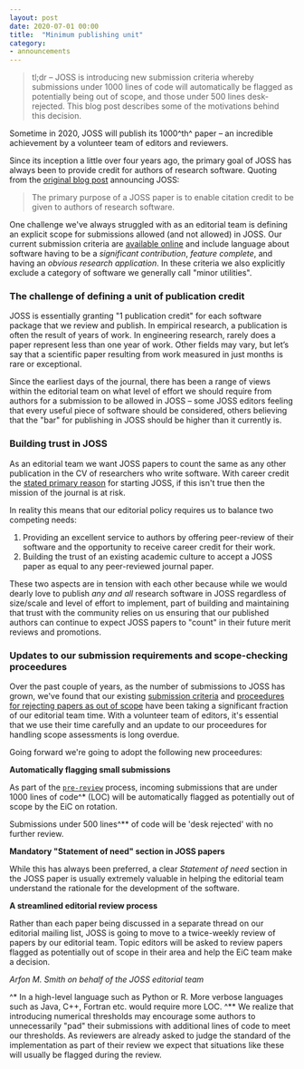 ```yaml
---
layout: post
date: 2020-07-01 00:00
title:  "Minimum publishing unit"
category:
- announcements
---
```


> tl;dr – JOSS is introducing new submission criteria whereby submissions under 1000 lines of code will automatically be flagged as potentially being out of scope, and those under 500 lines desk-rejected. This blog post describes some of the motivations behind this decision.

Sometime in 2020, JOSS will publish its 1000^th^ paper – an incredible achievement by a volunteer team of editors and reviewers.

Since its inception a little over four years ago, the primary goal of JOSS has always been to provide credit for authors of research software. Quoting from the [original blog post](https://www.arfon.org/announcing-the-journal-of-open-source-software) announcing JOSS:

> The primary purpose of a JOSS paper is to enable citation credit to be given to authors of research software.

One challenge we've always struggled with as an editorial team is defining an explicit scope for submissions allowed (and not allowed) in JOSS. Our current submission criteria are [available online](https://joss.readthedocs.io/en/latest/submitting.html) and include language about software having to be a _significant contribution_, _feature complete_, and having an _obvious research application_. In these criteria we also explicitly exclude a category of software we generally call "minor utilities".

### The challenge of defining a unit of publication credit

JOSS is essentially granting "1 publication credit" for each software package that we review and publish. In empirical research, a publication is often the result of years of work. In engineering research, rarely does a paper represent less than one year of work. Other fields may vary, but let’s say that a scientific paper resulting from work measured in just months is rare or exceptional. 

Since the earliest days of the journal, there has been a range of views within the editorial team on what level of effort we should require from authors for a submission to be allowed in JOSS – some JOSS editors feeling that every useful piece of software should be considered, others believing that the "bar" for publishing in JOSS should be higher than it currently is. 

### Building trust in JOSS

As an editorial team we want JOSS papers to count the same as any other publication in the CV of researchers who write software. With career credit the [stated primary reason](https://www.arfon.org/announcing-the-journal-of-open-source-software) for starting JOSS, if this isn't true then the mission of the journal is at risk.

In reality this means that our editorial policy requires us to balance two competing needs:

1. Providing an excellent service to authors by offering peer-review of their software and the opportunity to receive career credit for their work.
2. Building the trust of an existing academic culture to accept a JOSS paper as equal to any peer-reviewed journal paper. 

These two aspects are in tension with each other because while we would dearly love to publish _any and all_ research software in JOSS regardless of size/scale and level of effort to implement, part of building and maintaining that trust with the community relies on us ensuring that our published authors can continue to expect JOSS papers to "count" in their future merit reviews and promotions.

### Updates to our submission requirements and scope-checking proceedures

Over the past couple of years, as the number of submissions to JOSS has grown, we've found that our existing [submission criteria](https://joss.readthedocs.io/en/latest/submitting.html) and [proceedures for rejecting papers as out of scope](https://joss.readthedocs.io/en/latest/editing.html#rejecting-a-paper) have been taking a significant fraction of our editorial team time. With a volunteer team of editors, it's essential that we use their time carefully and an update to our proceedures for handling scope assessments is long overdue.

Going forward we're going to adopt the following new proceedures:

**Automatically flagging small submissions**

As part of the [`pre-review`](https://github.com/openjournals/joss-reviews/issues?q=is%3Aissue+is%3Aopen+label%3Apre-review) process, incoming submissions that are under 1000 lines of code^* (LOC) will be automatically flagged as potentially out of scope by the EiC on rotation.

Submissions under 500 lines^** of code will be 'desk rejected' with no further review.

**Mandatory "Statement of need" section in JOSS papers**

While this has always been preferred, a clear _Statement of need_ section in the JOSS paper is usually extremely valuable in helping the editorial team understand the rationale for the development of the software.

**A streamlined editorial review process**

Rather than each paper being discussed in a separate thread on our editorial mailing list, JOSS is going to move to a twice-weekly review of papers by our editorial team. Topic editors will be asked to review papers flagged as potentially out of scope in their area and help the EiC team make a decision.

_Arfon M. Smith on behalf of the JOSS editorial team_

^* In a high-level language such as Python or R. More verbose languages such as Java, C++, Fortran etc. would require more LOC. 
^** We realize that introducing numerical thresholds may encourage some authors to unnecessarily "pad" their submissions with additional lines of code to meet our thresholds. As reviewers are already asked to judge the standard of the implementation as part of their review we expect that situations like these will usually be flagged during the review.

